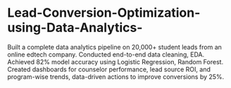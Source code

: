 # Lead-Conversion-Optimization-using-Data-Analytics-
Built a complete data analytics pipeline on 20,000+ student leads from an online edtech company. Conducted end-to-end data cleaning, EDA. Achieved 82% model accuracy using Logistic Regression, Random Forest. Created dashboards for counselor performance, lead source ROI, and program-wise trends, data-driven actions to improve conversions by 25%.
